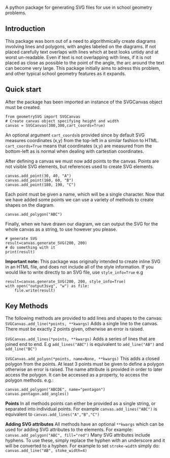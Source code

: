 A python package for generating SVG files for use in school geometry problems. 
## Introduction
This package was born out of a need to algorithmically create diagrams involving lines and polygons, with angles labeled on the diagrams. If not placed carefully text overlaps with lines which at best looks untidy and at worst un-readable. Even if text is not overlapping with lines, if it is not placed as close as possible to the point of the angle, the arc around the text can become very large. This package initially aims to adress this problem, and other typical school geometry features as it expands.
## Quick start
After the package has been imported an instance of the SVGCanvas object must be created. 

    from geometrySVG import SVGCanvas
    # Create canvas object specifying height and width
    canvas = SVGCanvas(300,300,cart_coords=True)

An optional argument `cart_coords`is provided since by default SVG measures coordinates (x,y) from the top-left in a similar fashion to HTML. `cart_coords=True` means that coordinates (x,y) are measured from the bottom-left as is normal when dealing with cartestian coordinates. 

After defining a canvas we must now add points to the canvas. Points are not visible SVG elements, but references used to create SVG elements. 

    canvas.add_point(30, 40, "A")
    canvas.add_point(160, 60, "B")
    canvas.add_point(180, 190, "C")

Each point must be given a name, which will be a single character. Now that we have added some points we can use a variety of methods to create shapes on the diagram.

    canvas.add_polygon("ABC")

Finally, when we have drawn our diagram, we can output the SVG for the whole canvas as a string, to use however you please.

    # generate SVG 
    result=canvas.generate_SVG(200, 200)
    # do something with it
    print(result)

**Important note:** This package was originally intended to create inline SVG in an HTML file, and does not include all of the style information. If you would like to write directly to an SVG file, use `style_info=True` e.g

    result=canvas.generate_SVG(200, 200, style_info=True)
    with open("output3svg", "w") as file:
        file.write(result)

## Key Methods
The following methods are provided to add lines and shapes to the canvas:
`SVGCanvas.add_line(*points, **kwargs)` Adds a single line to the canvas. There must be exactly 2 points given, otherwise an error is raised.

`SVGCanvas.add_lines(*points, **kwargs)` Adds a series of lines that are joined end to end. E.g `add_lines("ABC")` is equivalent to `add_line("AB")` and `add_line("BC")`

`SVGCanvas.add_polyon(*points, name=None, **kwargs)` This adds a closed polygon from the points. At least 3 points must be given to define a polygon otherwise an error is raised. The name attribute is provided in order to later access the polygon. It can be accessed as a property, to access the polygon methods. e.g.:

    canvas.add_polygon("ABCDE", name="pentagon")
    canvas.pentagon.add_angles()


**Points**
In all methods points can either be provided as a single string, or separated into individual points. For example
`canvas.add_lines("ABC")` is equivalent to `canvas.add_lines("A","B","C")`

**Adding SVG attributes**
All methods have an optional `**kwargs` which can be used for adding SVG attributes to the elements. For example:
`canvas.add_polygon("ABC", fill="red")`
Many SVG attributes include hyphens. To use these, simply replace the hyphen with an underscore and it will be converted to a hyphen. For example to set `stroke-width` simply do:
`canvas.add_line("AB", stoke_width=4)` 
